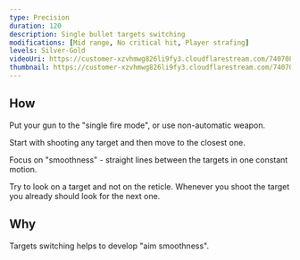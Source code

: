 ```yaml
---
type: Precision
duration: 120
description: Single bullet targets switching
modifications: [Mid range, No critical hit, Player strafing]
levels: Silver-Gold
videoUri: https://customer-xzvhmwg826li9fy3.cloudflarestream.com/7407088d2ca74248305035b9f72f3ffe/downloads/default.mp4
thumbnail: https://customer-xzvhmwg826li9fy3.cloudflarestream.com/7407088d2ca74248305035b9f72f3ffe/thumbnails/thumbnail.jpg
---
```


## How

Put your gun to the "single fire mode", or use non-automatic weapon.

Start with shooting any target and then move to the closest one.

Focus on "smoothness" - straight lines between the targets in one constant motion.

Try to look on a target and not on the reticle. Whenever you shoot the target you already should look for the next one.

## Why

Targets switching helps to develop "aim smoothness".
